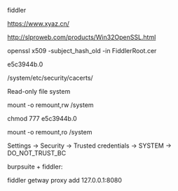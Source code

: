 fiddler

https://www.xyaz.cn/

http://slproweb.com/products/Win32OpenSSL.html

openssl x509 -subject_hash_old -in FiddlerRoot.cer

e5c3944b.0

/system/etc/security/cacerts/

Read-only file system

mount -o remount,rw /system

chmod 777 e5c3944b.0

mount -o remount,ro /system

Settings -> Security -> Trusted credentials -> SYSTEM -> DO_NOT_TRUST_BC

burpsuite + fiddler:

fiddler getway proxy add 127.0.0.1:8080
